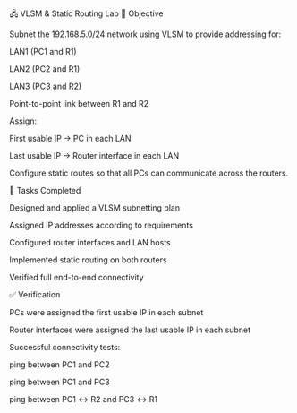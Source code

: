 🖧 VLSM & Static Routing Lab
🎯 Objective

Subnet the 192.168.5.0/24 network using VLSM to provide addressing for:

LAN1 (PC1 and R1)

LAN2 (PC2 and R1)

LAN3 (PC3 and R2)

Point-to-point link between R1 and R2

Assign:

First usable IP → PC in each LAN

Last usable IP → Router interface in each LAN

Configure static routes so that all PCs can communicate across the routers.

📝 Tasks Completed

Designed and applied a VLSM subnetting plan

Assigned IP addresses according to requirements

Configured router interfaces and LAN hosts

Implemented static routing on both routers

Verified full end-to-end connectivity

✅ Verification

PCs were assigned the first usable IP in each subnet

Router interfaces were assigned the last usable IP in each subnet

Successful connectivity tests:

ping between PC1 and PC2

ping between PC1 and PC3

ping between PC1 ↔ R2 and PC3 ↔ R1
